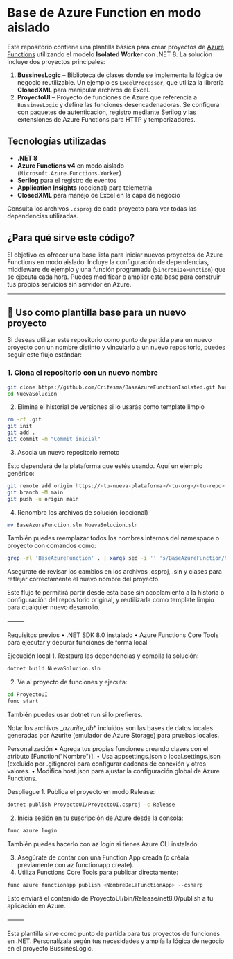 # Base de Azure Function en modo aislado

Este repositorio contiene una plantilla básica para crear proyectos de [Azure Functions](https://learn.microsoft.com/azure/azure-functions/) utilizando el modelo **Isolated Worker** con .NET 8. La solución incluye dos proyectos principales:

1. **BussinesLogic** – Biblioteca de clases donde se implementa la lógica de negocio reutilizable. Un ejemplo es `ExcelProcessor`, que utiliza la librería **ClosedXML** para manipular archivos de Excel.
2. **ProyectoUI** – Proyecto de funciones de Azure que referencia a `BussinesLogic` y define las funciones desencadenadoras. Se configura con paquetes de autenticación, registro mediante Serilog y las extensiones de Azure Functions para HTTP y temporizadores.

## Tecnologías utilizadas

- **.NET 8**
- **Azure Functions v4** en modo aislado (`Microsoft.Azure.Functions.Worker`)
- **Serilog** para el registro de eventos
- **Application Insights** (opcional) para telemetría
- **ClosedXML** para manejo de Excel en la capa de negocio

Consulta los archivos `.csproj` de cada proyecto para ver todas las dependencias utilizadas.

## ¿Para qué sirve este código?

El objetivo es ofrecer una base lista para iniciar nuevos proyectos de Azure Functions en modo aislado. Incluye la configuración de dependencias, middleware de ejemplo y una función programada (`SincronizeFunction`) que se ejecuta cada hora. Puedes modificar o ampliar esta base para construir tus propios servicios sin servidor en Azure.

---

## 🧪 Uso como plantilla base para un nuevo proyecto

Si deseas utilizar este repositorio como punto de partida para un nuevo proyecto con un nombre distinto y vincularlo a un nuevo repositorio, puedes seguir este flujo estándar:

### 1. Clona el repositorio con un nuevo nombre

```bash
git clone https://github.com/Crifesma/BaseAzureFunctionIsolated.git NuevaSolucion
cd NuevaSolucion
```

2. Elimina el historial de versiones si lo usarás como template limpio

```bash
rm -rf .git
git init
git add .
git commit -m "Commit inicial"
```

3. Asocia un nuevo repositorio remoto

Esto dependerá de la plataforma que estés usando. Aquí un ejemplo genérico:
```bash
git remote add origin https://<tu-nueva-plataforma>/<tu-org>/<tu-repo>.git
git branch -M main
git push -u origin main
```
4. Renombra los archivos de solución (opcional)
```bash
mv BaseAzureFunction.sln NuevaSolucion.sln
```
También puedes reemplazar todos los nombres internos del namespace o proyecto con comandos como:
```bash
grep -rl 'BaseAzureFunction' . | xargs sed -i '' 's/BaseAzureFunction/NuevaSolucion/g'
```
Asegúrate de revisar los cambios en los archivos .csproj, .sln y clases para reflejar correctamente el nuevo nombre del proyecto.

Este flujo te permitirá partir desde esta base sin acoplamiento a la historia o configuración del repositorio original, y reutilizarla como template limpio para cualquier nuevo desarrollo.

⸻

Requisitos previos
	•	.NET SDK 8.0 instalado
	•	Azure Functions Core Tools para ejecutar y depurar funciones de forma local

Ejecución local
	1.	Restaura las dependencias y compila la solución:
```bash
dotnet build NuevaSolucion.sln
```
   2.	Ve al proyecto de funciones y ejecuta:
```bash
cd ProyectoUI
func start
```
También puedes usar dotnet run si lo prefieres.

Nota: los archivos __azurite_db_* incluidos son las bases de datos locales generadas por Azurite (emulador de Azure Storage) para pruebas locales.

Personalización
	•	Agrega tus propias funciones creando clases con el atributo [Function("Nombre")].
	•	Usa appsettings.json o local.settings.json (excluido por .gitignore) para configurar cadenas de conexión y otros valores.
	•	Modifica host.json para ajustar la configuración global de Azure Functions.

Despliegue
	1.	Publica el proyecto en modo Release:
```bash
dotnet publish ProyectoUI/ProyectoUI.csproj -c Release
```
   2.	Inicia sesión en tu suscripción de Azure desde la consola:
```bash
func azure login
```
También puedes hacerlo con az login si tienes Azure CLI instalado.

   3.	Asegúrate de contar con una Function App creada (o créala previamente con az functionapp create).
   4.	Utiliza Functions Core Tools para publicar directamente:
```bash
func azure functionapp publish <NombreDeLaFunctionApp> --csharp
```
Esto enviará el contenido de ProyectoUI/bin/Release/net8.0/publish a tu aplicación en Azure.

⸻

Esta plantilla sirve como punto de partida para tus proyectos de funciones en .NET. Personalízala según tus necesidades y amplía la lógica de negocio en el proyecto BussinesLogic.
